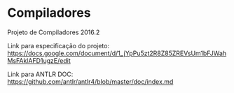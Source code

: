 # Compiladores
Projeto de Compiladores 2016.2

Link para especificação do projeto:
https://docs.google.com/document/d/1_jYpPu5zt2R8Z85ZREVsUm1bFJWahMsFAklAFD1ugzE/edit

Link para ANTLR DOC:
https://github.com/antlr/antlr4/blob/master/doc/index.md
